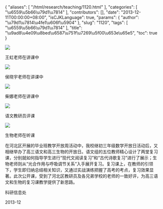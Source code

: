 {
    "aliases": [
        "/html/research/teaching/1120.html"
    ],
    "categories": [
        "\u6559\u5b66\u79d1\u7814"
    ],
    "contributors": [],
    "date": "2013-12-11T00:00:00+08:00",
    "isCJKLanguage": true,
    "params": {
        "author": "\u79d1\u7814\u4fe1\u606f\u5904"
    },
    "slug": "1120",
    "tags": [
        "\u6559\u5b66\u79d1\u7814"
    ],
    "title": "\u9ad8\u4e09\u8bed\u6587\u751f\u7269\u5f00\u653e\u65e5",
    "toc": true
}

![](https://cdn.tfls.online/mirror/full/26a5011d8736f203d2474cb77840ce3b0efa92a7.jpg)




王虹老师在讲课中




![](https://cdn.tfls.online/mirror/full/58a1f027de8f8df9dfc88eaed9325909da2714e6.jpg)




侯晓宇老师在讲课中




![](https://cdn.tfls.online/mirror/full/7eb0005270e8164857a24a8e57e9bedbb2fea888.jpg)




柴娜老师在讲课中




![](https://cdn.tfls.online/mirror/full/3fc42815adf80ac489363712475e971df6f75dbe.jpg)




语文教研员评课




![](https://cdn.tfls.online/mirror/full/b1a8f43c82afc89d99dd447d5291c44b704f8a52.jpg)




生物老师在听课




在河北区开展的毕业班教学开放周活动中，我校继初三年级数学开放日活动后，又相继举办了高三语文和高三生物的开放日。语文组的五位教师精心设计了两堂复习课，分别就如何指导学生进行“现代文阅读复习”和“古代诗歌复习”进行了展示；生物老师则从“光合作用与呼吸调节关系”入手展开复习。复习课上，在教师的引领下，学生即归纳总结相关知识，又通过实战演练把握了高考的考点，复习效果显著。此次公开课，受到了河北区教研员及各兄弟学校的老师的一致好评，为高三语文和生物的复习课教学提供了新思路。




科研信息处




2013-12




  



